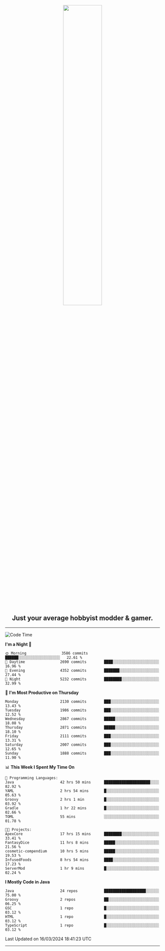 <div align="center">
  <a href="https://apexmodder.xyz/"><img width="50%" height="50%" src="https://i.imgur.com/pc4HkGz.png"></a>
</div>
<h2 align="center">Just your average hobbyist modder & gamer.</h2>

---

<!--START_SECTION:waka-->
![Code Time](http://img.shields.io/badge/Code%20Time-912%20hrs%2035%20mins-blue)

**I'm a Night 🦉** 

```text
🌞 Morning                3586 commits        ██████░░░░░░░░░░░░░░░░░░░   22.61 % 
🌆 Daytime                2690 commits        ████░░░░░░░░░░░░░░░░░░░░░   16.96 % 
🌃 Evening                4352 commits        ███████░░░░░░░░░░░░░░░░░░   27.44 % 
🌙 Night                  5232 commits        ████████░░░░░░░░░░░░░░░░░   32.99 % 
```
📅 **I'm Most Productive on Thursday** 

```text
Monday                   2130 commits        ███░░░░░░░░░░░░░░░░░░░░░░   13.43 % 
Tuesday                  1986 commits        ███░░░░░░░░░░░░░░░░░░░░░░   12.52 % 
Wednesday                2867 commits        █████░░░░░░░░░░░░░░░░░░░░   18.08 % 
Thursday                 2871 commits        █████░░░░░░░░░░░░░░░░░░░░   18.10 % 
Friday                   2111 commits        ███░░░░░░░░░░░░░░░░░░░░░░   13.31 % 
Saturday                 2007 commits        ███░░░░░░░░░░░░░░░░░░░░░░   12.65 % 
Sunday                   1888 commits        ███░░░░░░░░░░░░░░░░░░░░░░   11.90 % 
```


📊 **This Week I Spent My Time On** 

```text
💬 Programming Languages: 
Java                     42 hrs 50 mins      █████████████████████░░░░   82.92 % 
YAML                     2 hrs 54 mins       █░░░░░░░░░░░░░░░░░░░░░░░░   05.63 % 
Groovy                   2 hrs 1 min         █░░░░░░░░░░░░░░░░░░░░░░░░   03.92 % 
Gradle                   1 hr 22 mins        █░░░░░░░░░░░░░░░░░░░░░░░░   02.66 % 
TOML                     55 mins             ░░░░░░░░░░░░░░░░░░░░░░░░░   01.78 % 

🐱‍💻 Projects: 
ApexCore                 17 hrs 15 mins      ████████░░░░░░░░░░░░░░░░░   33.41 % 
FantasyDice              11 hrs 8 mins       █████░░░░░░░░░░░░░░░░░░░░   21.56 % 
cosmetic-compendium      10 hrs 5 mins       █████░░░░░░░░░░░░░░░░░░░░   19.53 % 
InfusedFoods             8 hrs 54 mins       ████░░░░░░░░░░░░░░░░░░░░░   17.23 % 
ServerMod                1 hr 9 mins         █░░░░░░░░░░░░░░░░░░░░░░░░   02.24 % 
```

**I Mostly Code in Java** 

```text
Java                     24 repos            ███████████████████░░░░░░   75.00 % 
Groovy                   2 repos             ██░░░░░░░░░░░░░░░░░░░░░░░   06.25 % 
GSC                      1 repo              █░░░░░░░░░░░░░░░░░░░░░░░░   03.12 % 
HTML                     1 repo              █░░░░░░░░░░░░░░░░░░░░░░░░   03.12 % 
TypeScript               1 repo              █░░░░░░░░░░░░░░░░░░░░░░░░   03.12 % 
```




 Last Updated on 16/03/2024 18:41:23 UTC
<!--END_SECTION:waka-->

---
